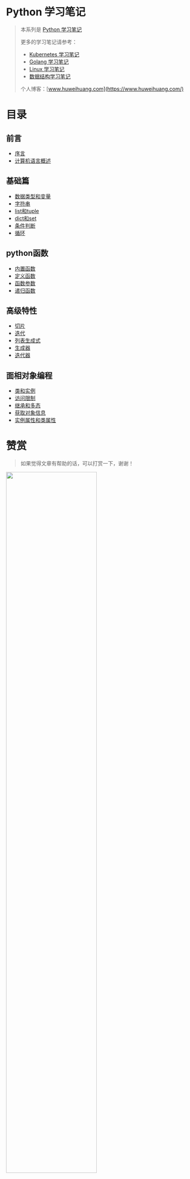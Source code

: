 # Python 学习笔记

> 本系列是 [Python 学习笔记](https://www.huweihuang.com/golang-notes/)
>
> 更多的学习笔记请参考：
> - [Kubernetes 学习笔记](https://www.huweihuang.com/kubernetes-notes/)
> - [Golang 学习笔记](https://www.huweihuang.com/golang-notes/)
> - [Linux 学习笔记](https://www.huweihuang.com/linux-notes/)
> - [数据结构学习笔记](https://www.huweihuang.com/data-structure-notes/)
>
> 个人博客：[www.huweihuang.com](https://www.huweihuang.com/)

# 目录

## 前言

* [序言](README.md)
* [计算机语言概述](language.md)

## 基础篇

* [数据类型和变量](basics/types.md)
* [字符串](basics/string.md)
* [list和tuple](basics/list-tuple.md)
* [dict和set](basics/dict-set.md)
* [条件判断](basics/if-else.md)
* [循环](basics/for-while.md)

## python函数

* [内置函数](function/library-function.md) 
* [定义函数](function/function-def.md) 
* [函数参数](function/function-args.md) 
* [递归函数](function/recursive-function.md) 


## 高级特性

* [切片](advanced/slice.md)
* [迭代](advanced/iteration.md)
* [列表生成式](advanced/list-comprehensions.md)
* [生成器](advanced/generator.md)
* [迭代器](advanced/iterator.md)

## 面相对象编程

* [类和实例](oop/class.md) 
* [访问限制](oop/public-private.md) 
* [继承和多态](oop/polymorphism.md) 
* [获取对象信息](oop/self.md) 
* [实例属性和类属性](oop/type-isinstance.md) 

# 赞赏

> 如果觉得文章有帮助的话，可以打赏一下，谢谢！

<img src="https://res.cloudinary.com/dqxtn0ick/image/upload/v1551599963/blog/donate.jpg" width="70%"/>
